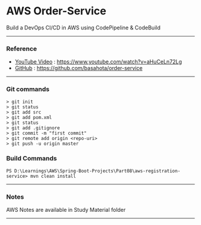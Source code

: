 # AWS Order-Service
Build a DevOps CI/CD in AWS using CodePipeline & CodeBuild
<hr/>

### Reference
* [YouTube Video](https://www.youtube.com/watch?v=aHuCeLn72Lg) : https://www.youtube.com/watch?v=aHuCeLn72Lg
* [GitHub](https://github.com/basahota/order-service) : https://github.com/basahota/order-service
<hr/>

### Git commands
```
> git init
> git status
> git add src
> git add pom.xml
> git status
> git add .gitignore
> git commit -m "first commit"
> git remote add origin <repo-uri>
> git push -u origin master
```

### Build Commands
```
PS D:\Learnings\AWS\Spring-Boot-Projects\Part08\aws-registration-service> mvn clean install
```
<hr/>

### Notes
AWS Notes are available in Study Material folder
<hr/>